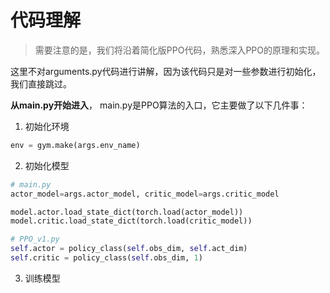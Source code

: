 # 代码理解

> 需要注意的是，我们将沿着简化版PPO代码，熟悉深入PPO的原理和实现。

这里不对arguments.py代码进行讲解，因为该代码只是对一些参数进行初始化，我们直接跳过。


**从main.py开始进入**， main.py是PPO算法的入口，它主要做了以下几件事：

1. 初始化环境
```python
env = gym.make(args.env_name)
```
2. 初始化模型
```python
# main.py
actor_model=args.actor_model, critic_model=args.critic_model

model.actor.load_state_dict(torch.load(actor_model))
model.critic.load_state_dict(torch.load(critic_model))

# PPO_v1.py
self.actor = policy_class(self.obs_dim, self.act_dim)
self.critic = policy_class(self.obs_dim, 1)
```

3. 训练模型

